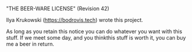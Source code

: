 "THE BEER-WARE LICENSE" (Revision 42)

Ilya Krukowski (https://bodrovis.tech) wrote this project.

As long as you retain this notice you can do whatever you want with this stuff. If we meet some day, and you thinkthis stuff is worth it, you can buy me a beer in return.
